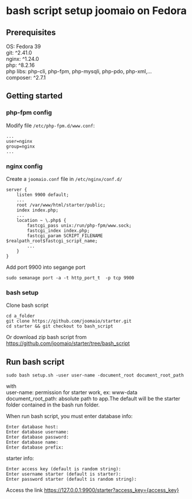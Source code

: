 # bash script setup joomaio on Fedora

## Prerequisites
OS: Fedora 39\
git: ^2.41.0\
nginx: ^1.24.0\
php: ^8.2.16\
php libs: php-cli, php-fpm, php-mysqli, php-pdo, php-xml,... \
composer: ^2.7.1

## Getting started
### php-fpm config
Modify file ```/etc/php-fpm.d/www.conf```:
```
...
user=nginx
group=nginx
...
```
### nginx config
Create a ```joomaio.conf``` file in ```/etc/nginx/conf.d/```
```
server {
    listen 9900 default;
    ...
    root /var/www/html/starter/public;
    index index.php;
    ...
    location ~ \.php$ {
        fastcgi_pass unix:/run/php-fpm/www.sock;
        fastcgi_index index.php;
        fastcgi_param SCRIPT_FILENAME $realpath_root$fastcgi_script_name;
        ...
    }
}
```
Add port 9900 into segange port
```
sudo semanage port -a -t http_port_t  -p tcp 9900
```
### bash setup
Clone bash script
```
cd a_folder
git clone https://github.com/joomaio/starter.git
cd starter && git checkout to bash_script
```

Or download zip bash script from https://github.com/joomaio/starter/tree/bash_script

## Run bash script
```
sudo bash setup.sh -user user-name -document_root document_root_path
```
with\
user-name: permission for starter work, ex: www-data\
document_root_path: absolute path to app.The default will be the starter folder contained in the bash run folder.

When run bash script, you must enter database info:
```
Enter database host: 
Enter database username:
Enter database password:
Enter database name:
Enter database prefix:
```

starter info:
```
Enter access key (default is random string): 
Enter username starter (default is starter): 
Enter password starter (default is random string): 
```

Access the link https://127.0.0.1:9900/starter?access_key={access_key}